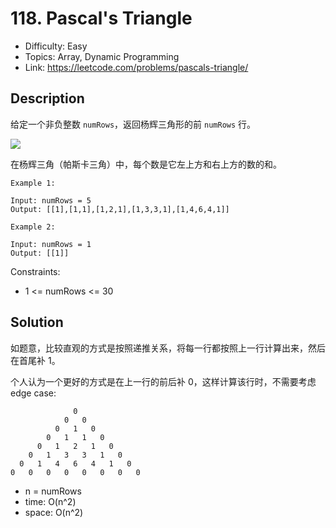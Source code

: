 # 118. Pascal's Triangle

- Difficulty: Easy
- Topics: Array, Dynamic Programming
- Link: https://leetcode.com/problems/pascals-triangle/

## Description

给定一个非负整数 `numRows`，返回杨辉三角形的前 `numRows` 行。

![](https://upload.wikimedia.org/wikipedia/commons/0/0d/PascalTriangleAnimated2.gif)

在杨辉三角（帕斯卡三角）中，每个数是它左上方和右上方的数的和。

```shell
Example 1:

Input: numRows = 5
Output: [[1],[1,1],[1,2,1],[1,3,3,1],[1,4,6,4,1]]

Example 2:

Input: numRows = 1
Output: [[1]]
```

Constraints:

- 1 <= numRows <= 30

## Solution

如题意，比较直观的方式是按照递推关系，将每一行都按照上一行计算出来，然后在首尾补 1。

个人认为一个更好的方式是在上一行的前后补 0，这样计算该行时，不需要考虑 edge case:

```shell
              0
            0   0
          0   1   0
        0   1   1   0
      0   1   2   1   0
    0   1   3   3   1   0
  0   1   4   6   4   1   0
0   0   0   0   0   0   0   0
```

- n = numRows
- time: O(n^2)
- space: O(n^2)
